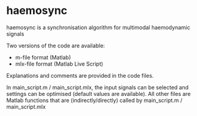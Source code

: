 # haemosync
haemosync is a synchronisation algorithm for multimodal haemodynamic signals

Two versions of the code are available: 
- m-file format (Matlab)
- mlx-file format (Matlab Live Script)

Explanations and comments are provided in the code files.

In main_script.m / main_script.mlx, the input signals can be selected and settings can be optimised (default values are available). All other files are Matlab functions that are (indirectly/directly) called by main_script.m / main_script.mlx

